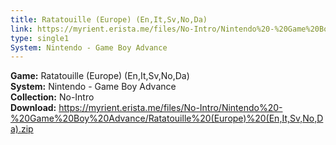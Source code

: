```yaml
---
title: Ratatouille (Europe) (En,It,Sv,No,Da)
link: https://myrient.erista.me/files/No-Intro/Nintendo%20-%20Game%20Boy%20Advance/Ratatouille%20(Europe)%20(En,It,Sv,No,Da).zip
type: single1
System: Nintendo - Game Boy Advance
---
```

<b>Game:</b> Ratatouille (Europe) (En,It,Sv,No,Da)<br>
<b>System:</b> Nintendo - Game Boy Advance<br>
<b>Collection:</b> No-Intro<br>
<b>Download:</b> https://myrient.erista.me/files/No-Intro/Nintendo%20-%20Game%20Boy%20Advance/Ratatouille%20(Europe)%20(En,It,Sv,No,Da).zip